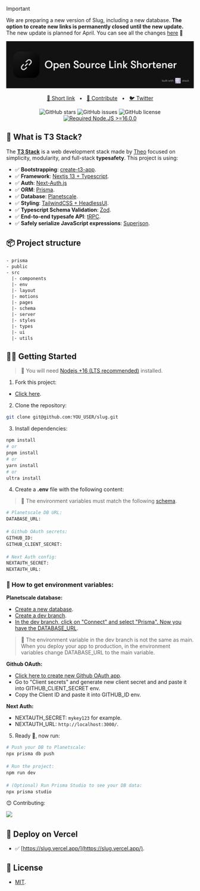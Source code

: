 > [!IMPORTANT]
> We are preparing a new version of Slug, including a new database. **The option to create new links is permanently closed until the new update.** The new update is planned for April.
> You can see all the changes [here](https://github.com/pheralb/slug/tree/next) 🚀

<div align="center">

<a href="slug.vercel.app">
<img src="./public/img/banner_gh.jpg" />
</a>

<p></p>

<a href="https://slug.vercel.app/dash/create">🚀 Short link</a>
<span>&nbsp;&nbsp;•&nbsp;&nbsp;</span>
<a href="#-getting-started">🤝 Contribute</a>
<span>&nbsp;&nbsp;•&nbsp;&nbsp;</span>
<a href="https://twitter.com/pheralb_">🐦 Twitter</a>

![GitHub stars](https://img.shields.io/github/stars/pheralb/slug)
![GitHub issues](https://img.shields.io/github/issues/pheralb/slug)
![GitHub license](https://img.shields.io/github/license/pheralb/slug)
[![Required Node.JS >=16.0.0](https://img.shields.io/static/v1?label=node&message=%20%3E=16.0.0&logo=node.js&color=3f893e)](https://nodejs.org/about/releases)

</div>

## 🤔 What is T3 Stack?

The [**T3 Stack**](https://create.t3.gg/) is a web development stack made by [Theo](https://twitter.com/t3dotgg) focused on simplicity, modularity, and full-stack **typesafety**. This project is using:

- ✅ **Bootstrapping**: [create-t3-app](https://create.t3.gg).
- ✅ **Framework**: [Nextjs 13 + Typescript](https://nextjs.org/).
- ✅ **Auth**: [Next-Auth.js](https://next-auth.js.org)
- ✅ **ORM**: [Prisma](https://prisma.io).
- ✅ **Database**: [Planetscale](https://planetscale.com/).
- ✅ **Styling**: [TailwindCSS + HeadlessUI](https://tailwindcss.com).
- ✅ **Typescript Schema Validation**: [Zod](https://github.com/colinhacks/zod).
- ✅ **End-to-end typesafe API**: [tRPC](https://trpc.io/).
- ✅ **Safely serialize JavaScript expressions**: [Superjson](https://github.com/blitz-js/superjson).

## 📦 Project structure

```
- prisma
- public
- src
  |- components
  |- env
  |- layout
  |- motions
  |- pages
  |- schema
  |- server
  |- styles
  |- types
  |- ui
  |- utils
```

## 👨‍🚀 Getting Started

> 🚧 You will need [Nodejs +16 (LTS recommended)](https://nodejs.org/en/) installed.

1. Fork this project:

- [Click here](https://github.com/pheralb/slug/fork).

2. Clone the repository:

```bash
git clone git@github.com:YOU_USER/slug.git
```

3. Install dependencies:

```bash
npm install
# or
pnpm install
# or
yarn install
# or
ultra install
```

4. Create a **.env** file with the following content:

> 🚧 The environment variables must match the following [schema](https://github.com/pheralb/slug/blob/main/src/env/schema.mjs#L8).

```bash
# Planetscale DB URL:
DATABASE_URL:

# Github OAuth secrets:
GITHUB_ID:
GITHUB_CLIENT_SECRET:

# Next Auth config:
NEXTAUTH_SECRET:
NEXTAUTH_URL:
```

### 🔑 How to get environment variables:

**Planetscale database:**
- [Create a new database](https://planetscale.com/docs/tutorials/planetscale-quick-start-guide#getting-started-planet-scale-dashboard).
- [Create a dev branch](https://planetscale.com/docs/onboarding/branching-and-deploy-requests#create-a-dev-branch).
- [In the dev branch, click on "Connect" and select "Prisma". Now you have the DATABASE_URL](https://planetscale.com/docs/concepts/connection-strings#creating-a-password).

> 🚧 The environment variable in the dev branch is not the same as main. When you deploy your app to production, in the environment variables change DATABASE_URL to the main variable.

**Github OAuth:**
- [Click here to create new Github OAuth app](https://github.com/settings/applications/new).
- Go to "Client secrets" and generate new client secret and and paste it into GITHUB_CLIENT_SECRET env.
- Copy the Client ID and paste it into GITHUB_ID env.

**Next Auth:**
- NEXTAUTH_SECRET: ``mykey123`` for example.
- NEXTAUTH_URL: ``http://localhost:3000/``.

5. Ready 🥳, now run:

```bash
# Push your DB to Planetscale:
npx prisma db push

# Run the project:
npm run dev

# (Optional) Run Prisma Studio to see your DB data:
npx prisma studio
```

😊 Contributing:

<a href="https://github.com/pheralb/slug/graphs/contributors">
  <img src="https://contrib.rocks/image?repo=pheralb/slug" />
</a>

<p></p>

## 🎉 Deploy on Vercel

- ✅ [https://slug.vercel.app/](https://slug.vercel.app/).

## 🔑 License

- [MIT](https://github.com/pheralb/slug/blob/main/LICENSE).
